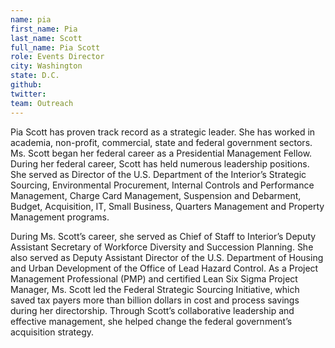 ```yaml
---
name: pia
first_name: Pia
last_name: Scott
full_name: Pia Scott
role: Events Director
city: Washington
state: D.C.
github:
twitter:
team: Outreach
---
```


Pia Scott has proven track record as a strategic leader.  She has worked in academia, non-profit, commercial, state and federal government sectors.  Ms. Scott began her federal career as a Presidential Management Fellow.  During her federal career, Scott has held numerous leadership positions.  She served as Director of the U.S. Department of the Interior’s Strategic Sourcing, Environmental Procurement, Internal Controls and Performance Management, Charge Card Management, Suspension and Debarment, Budget, Acquisition, IT, Small Business, Quarters Management and Property Management programs.  

During Ms. Scott’s career, she served as Chief of Staff to Interior’s Deputy Assistant Secretary of Workforce Diversity and Succession Planning.  She also served as Deputy Assistant Director of the U.S. Department of Housing and Urban Development of the Office of Lead Hazard Control.
As a Project Management Professional (PMP) and certified Lean Six Sigma Project Manager, Ms. Scott led the Federal Strategic Sourcing Initiative, which saved tax payers more than billion dollars in cost and process savings during her directorship.  Through Scott’s collaborative leadership and effective management, she helped change the federal government’s acquisition strategy. 

